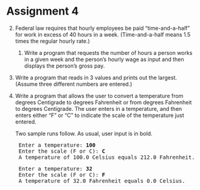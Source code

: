 # Assignment 4
2. Federal law requires that hourly employees be paid “time-and-a-half” for work in excess of 40 hours in a week. (Time-and-a-half means 1.5 times the regular hourly rate.) 
	1. Write a program that requests the number of hours a person works in a given week and the person’s hourly wage as input and then displays the person’s gross pay.
3. Write a program that reads in 3 values and prints out the largest. (Assume three different numbers are entered.)
4. Write a program that allows the user to convert a temperature from degrees Centigrade to degrees Fahrenheit or from degrees Fahrenheit to degrees Centigrade.  The user enters in a temperature, and then enters either “F” or “C” to indicate the scale of the temperature just entered. 

	Two sample runs follow.  As usual, user input is in bold.
	<pre>
	Enter a temperature: <b>100</b>
	Enter the scale (F or C): <b>C</b>
	A temperature of 100.0 Celsius equals 212.0 Fahrenheit.</pre>
	<pre>
	Enter a temperature: <b>32</b>
	Enter the scale (F or C): <b>F</b>
	A temperature of 32.0 Fahrenheit equals 0.0 Celsius.</pre>
